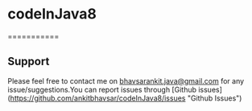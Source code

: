 # codeInJava8
===========



Support
------
Please feel free to contact me on bhavsarankit.java@gmail.com for any issue/suggestions.You can report issues through [Github issues] (https://github.com/ankitbhavsar/codeInJava8/issues "Github Issues")

